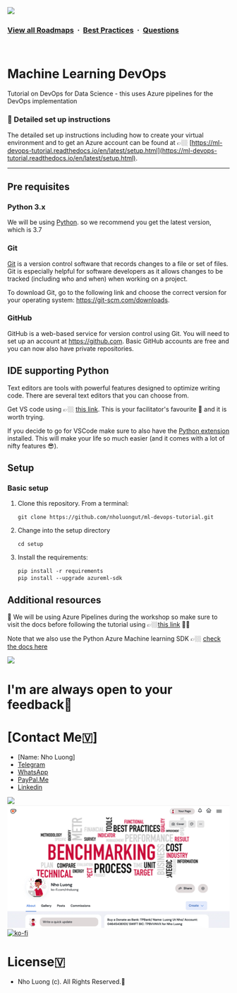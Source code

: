 ![](https://i.imgur.com/waxVImv.png)
### [View all Roadmaps](https://github.com/nholuongut/all-roadmaps) &nbsp;&middot;&nbsp; [Best Practices](https://github.com/nholuongut/all-roadmaps/blob/main/public/best-practices/) &nbsp;&middot;&nbsp; [Questions](https://www.linkedin.com/in/nholuong/)
<br/>

# Machine Learning DevOps

Tutorial on DevOps for Data Science - this uses Azure pipelines for the DevOps implementation

### 🚀 Detailed set up instructions
The detailed set up instructions including how to create your virtual environment and to get an Azure account can be found at 👉🏼 [https://ml-devops-tutorial.readthedocs.io/en/latest/setup.html](https://ml-devops-tutorial.readthedocs.io/en/latest/setup.html).

---

## Pre requisites

### Python 3.x

We will be using [Python](https://www.python.org/). so we recommend you get the latest version, which is 3.7

### Git 
[Git](https://git-scm.com/) is a version control software that records changes
to a file or set of files. Git is especially helpful for software developers
as it allows changes to be tracked (including who and when) when working on a
project.

To download Git, go to the following link and choose the correct version for your
operating system: <https://git-scm.com/downloads>.

### GitHub

GitHub is a web-based service for version control using Git. You will need
to set up an account at <https://github.com>. Basic GitHub accounts are
free and you can now also have private repositories.

## IDE supporting Python

Text editors are tools with powerful features designed to optimize writing code.
There are several text editors that you can choose from.

Get VS code using 👉🏼 [this link](https://code.visualstudio.com//?wt.mc_id=mlops-github-taallard). This is your facilitator's favourite 💜 and it is worth trying.

If you decide to go for VSCode make sure to also
have the [Python extension](https://marketplace.visualstudio.com/itemdetails?itemName=ms-python.python&wt.mc_id=mlops-github-taallard)
installed. This will make your life so much easier (and it comes with a lot of nifty
features 😎).

## Setup


### Basic setup

1. Clone this repository. From a terminal:
   ```
   git clone https://github.com/nholuongut/ml-devops-tutorial.git
   ```
2. Change into the setup directory
    ```
    cd setup
    ```
3. Install the requirements:
    ```
    pip install -r requirements
    pip install --upgrade azureml-sdk
    ```

## Additional resources

📖 We will be using Azure Pipelines during the workshop so make sure to visit the docs before following the tutorial using 👉🏼[this link](https://docs.microsoft.com/en-gb/azure//?wt.mc_id=mlops-github-taallard) 🚀🚀

Note that we also use the Python Azure Machine learning SDK 👉🏼 [check the docs here](https://docs.microsoft.com/en-us/python/api/overview/azure/ml/intro?view=azure-ml-py/?wt.mc_id=mlops-github-taallard)


![](https://i.imgur.com/waxVImv.png)
# I'm are always open to your feedback🚀
# **[Contact Me🇻]**
* [Name: Nho Luong]
* [Telegram](+84983630781)
* [WhatsApp](+84983630781)
* [PayPal.Me](https://www.paypal.com/paypalme/nholuongut)
* [Linkedin](https://www.linkedin.com/in/nholuong/)

![](https://i.imgur.com/waxVImv.png)
![](Donate.jpg)
[![ko-fi](https://ko-fi.com/img/githubbutton_sm.svg)](https://ko-fi.com/nholuong)

# License🇻
* Nho Luong (c). All Rights Reserved.🌟
